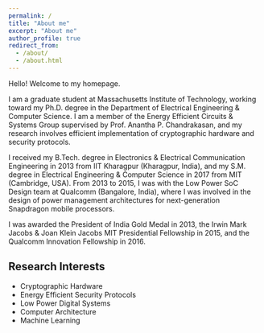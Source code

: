 ```yaml
---
permalink: /
title: "About me"
excerpt: "About me"
author_profile: true
redirect_from: 
  - /about/
  - /about.html
---
```


Hello! Welcome to my homepage.

I am a graduate student at Massachusetts Institute of Technology, working toward my Ph.D. degree in the Department of Electrical Engineering & Computer Science. I am a member of the Energy Efficient Circuits & Systems Group supervised by Prof. Anantha P. Chandrakasan, and my research involves efficient implementation of cryptographic hardware and security protocols.

I received my B.Tech. degree in Electronics & Electrical Communication Engineering in 2013 from IIT Kharagpur (Kharagpur, India), and my S.M. degree in Electrical Engineering & Computer Science in 2017 from MIT (Cambridge, USA). From 2013 to 2015, I was with the Low Power SoC Design team at Qualcomm (Bangalore, India), where I was involved in the design of power management architectures for next-generation Snapdragon mobile processors.

I was awarded the President of India Gold Medal in 2013, the Irwin Mark Jacobs & Joan Klein Jacobs MIT Presidential Fellowship in 2015, and the Qualcomm Innovation Fellowship in 2016.

Research Interests
------------------
* Cryptographic Hardware
* Energy Efficient Security Protocols
* Low Power Digital Systems
* Computer Architecture
* Machine Learning





